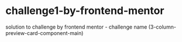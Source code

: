 # challenge1-by-frontend-mentor
solution to challenge by frontend mentor - challenge name (3-column-preview-card-component-main)
